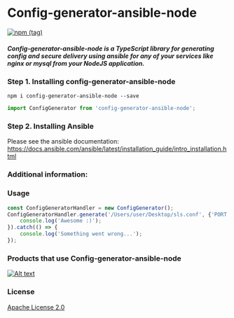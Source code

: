 # Config-generator-ansible-node
[![npm (tag)](https://img.shields.io/npm/v/config-generator-ansible-node?style=for-the-badge)](https://www.npmjs.com/package/config-generator-ansible-node)
##### Config-generator-ansible-node is a TypeScript library for generating config and secure delivery using ansible for any of your services like nginx or mysql from your NodeJS application.

### Step 1. Installing config-generator-ansible-node

```shell script
npm i config-generator-ansible-node --save 
```

```typescript
import ConfigGenerator from 'config-generator-ansible-node'; 
```

### Step 2. Installing Ansible


Please see the ansible documentation:
 https://docs.ansible.com/ansible/latest/installation_guide/intro_installation.html
 
### Additional information: 


### Usage
```typescript
const ConfigGeneratorHandler = new ConfigGenerator();
ConfigGeneratorHandler.generate('/Users/user/Desktop/sls.conf', {'PORT': 3000}, '/etc/sls.conf').then(() => {
    console.log('Awesome :)');
}).catch(() => {
    console.log('Something went wrong...');
});
```
### Products that use Config-generator-ansible-node



[![Alt text](https://callaba.io/img/logo-black.svg)](https://callaba.io/)


### License

[Apache License 2.0](https://github.com/yuriy-klerk/config-generator-ansible-node/blob/main/LICENSE)
